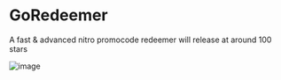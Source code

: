 # GoRedeemer
A fast & advanced nitro promocode redeemer
will release at around 100 stars

![image](https://github.com/YABOIpy/GoRedeemer/assets/110062350/f68e3f59-7c65-4d99-b71f-d124157e22d1)
